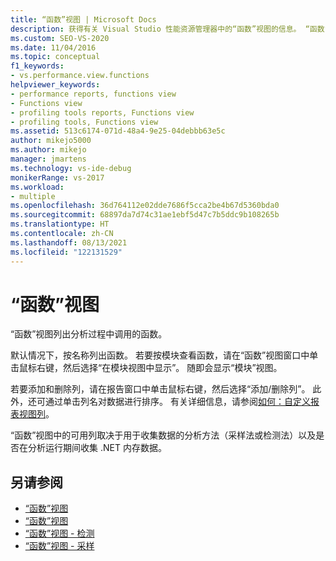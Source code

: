 ```yaml
---
title: “函数”视图 | Microsoft Docs
description: 获得有关 Visual Studio 性能资源管理器中的“函数”视图的信息。 “函数”视图列出分析过程中调用的函数。
ms.custom: SEO-VS-2020
ms.date: 11/04/2016
ms.topic: conceptual
f1_keywords:
- vs.performance.view.functions
helpviewer_keywords:
- performance reports, functions view
- Functions view
- profiling tools reports, Functions view
- profiling tools, Functions view
ms.assetid: 513c6174-071d-48a4-9e25-04debbb63e5c
author: mikejo5000
ms.author: mikejo
manager: jmartens
ms.technology: vs-ide-debug
monikerRange: vs-2017
ms.workload:
- multiple
ms.openlocfilehash: 36d764112e02dde7686f5cca2be4b67d5360bda0
ms.sourcegitcommit: 68897da7d74c31ae1ebf5d47c7b5ddc9b108265b
ms.translationtype: HT
ms.contentlocale: zh-CN
ms.lasthandoff: 08/13/2021
ms.locfileid: "122131529"
---
```

# <a name="functions-view"></a>“函数”视图
“函数”视图列出分析过程中调用的函数。

 默认情况下，按名称列出函数。 若要按模块查看函数，请在“函数”视图窗口中单击鼠标右键，然后选择“在模块视图中显示”。 随即会显示“模块”视图。

 若要添加和删除列，请在报告窗口中单击鼠标右键，然后选择“添加/删除列”。 此外，还可通过单击列名对数据进行排序。 有关详细信息，请参阅[如何：自定义报表视图列](../profiling/how-to-customize-report-view-columns.md)。

 “函数”视图中的可用列取决于用于收集数据的分析方法（采样法或检测法）以及是否在分析运行期间收集 .NET 内存数据。

## <a name="see-also"></a>另请参阅
- [“函数”视图](../profiling/functions-view-sampling-data.md)
- [“函数”视图](../profiling/functions-view-instrumentation-data.md)
- [“函数”视图 - 检测](../profiling/functions-view-dotnet-memory-instrumentation-data.md)
- [“函数”视图 - 采样](../profiling/functions-view-dotnet-memory-sampling-data.md)
